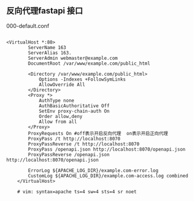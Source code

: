 ## 反向代理fastapi 接口
000-default.conf

```

```

    <VirtualHost *:80>
            ServerName 163
            ServerAlias 163.
            ServerAdmin webmaster@example.com
            DocumentRoot /var/www/example.com/public_html
        
            <Directory /var/www/example.com/public_html>
                Options -Indexes +FollowSymLinks
                AllowOverride All
            </Directory>
            <Proxy *>
                AuthType none
                AuthBasicAuthoritative Off
                SetEnv proxy-chain-auth On
                Order allow,deny
                Allow from all
            </Proxy>
            ProxyRequests On #off表示开启反向代理  on表示开启正向代理
            ProxyPass /t http://localhost:8070
            ProxyPassReverse /t http://localhost:8070
            ProxyPass /openapi.json http://localhost:8070/openapi.json
            ProxyPassReverse /openapi.json http://localhost:8070/openapi.json
        
            ErrorLog ${APACHE_LOG_DIR}/example.com-error.log
            CustomLog ${APACHE_LOG_DIR}/example.com-access.log combined
        </VirtualHost>
        
        # vim: syntax=apache ts=4 sw=4 sts=4 sr noet

```

```
